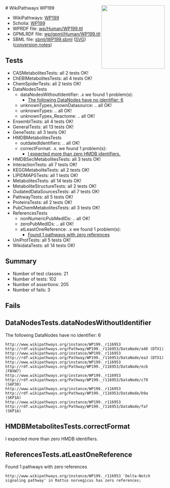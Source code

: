 <img style="float: right; width: 200px" src="../logo.png" />
# WikiPathways WP199

* WikiPathways: [WP199](https://identifiers.org/wikipathways:WP199)
* Scholia: [WP199](https://scholia.toolforge.org/wikipathways/WP199)
* WPRDF file: [wp/Human/WP199.ttl](../wp/Human/WP199.ttl)
* GPMLRDF file: [wp/gpml/Human/WP199.ttl](../wp/gpml/Human/WP199.ttl)
* SBML file: [sbml/WP199.sbml](../sbml/WP199.sbml) ([SVG](../sbml/WP199.svg)) ([conversion notes](../sbml/WP199.txt))

## Tests
* CASMetabolitesTests: all 2 tests OK!
* ChEBIMetabolitesTests: all 4 tests OK!
* ChemSpiderTests: all 2 tests OK!
* DataNodesTests
    * dataNodesWithoutIdentifier: .x we found 1 problem(s):
        * [The following DataNodes have no identifier: 6](#d2d32fa5)
    * unknownTypes_knownDatasource: .. all OK!
    * unknownTypes: .. all OK!
    * unknownTypes_Reactome: .. all OK!
* EnsemblTests: all 4 tests OK!
* GeneralTests: all 13 tests OK!
* GeneTests: all 3 tests OK!
* HMDBMetabolitesTests
    * outdatedIdentifiers: .. all OK!
    * correctFormat: .x. we found 1 problem(s):
        * [I expected more than zero HMDB identifiers.](#ad154c1e)
* HMDBSecMetabolitesTests: all 3 tests OK!
* InteractionTests: all 7 tests OK!
* KEGGMetaboliteTests: all 2 tests OK!
* LIPIDMAPSTests: all 1 tests OK!
* MetabolitesTests: all 14 tests OK!
* MetaboliteStructureTests: all 2 tests OK!
* OudatedDataSourcesTests: all 7 tests OK!
* PathwayTests: all 5 tests OK!
* ProteinsTests: all 2 tests OK!
* PubChemMetabolitesTests: all 3 tests OK!
* ReferencesTests
    * nonNumericPubMedIDs: .. all OK!
    * zeroPubMedIDs: .. all OK!
    * atLeastOneReference: .x we found 1 problem(s):
        * [Found 1 pathways with zero references](#35eb778e)
* UniProtTests: all 5 tests OK!
* WikidataTests: all 14 tests OK!


## Summary

* Number of test classes: 21
* Number of tests: 102
* Number of assertions: 205
* Number of fails: 3

## Fails

<a name="d2d32fa5" />

## DataNodesTests.dataNodesWithoutIdentifier

The following DataNodes have no identifier: 6
```
http://www.wikipathways.org/instance/WP199._r116953 http://rdf.wikipathways.org/Pathway/WP199._r116953/DataNode/a40 (DTX1)
http://www.wikipathways.org/instance/WP199._r116953 http://rdf.wikipathways.org/Pathway/WP199._r116953/DataNode/ea3 (DTX1)
http://www.wikipathways.org/instance/WP199._r116953 http://rdf.wikipathways.org/Pathway/WP199._r116953/DataNode/ecb (FBXW7)
http://www.wikipathways.org/instance/WP199._r116953 http://rdf.wikipathways.org/Pathway/WP199._r116953/DataNode/c79 (SAP30)
http://www.wikipathways.org/instance/WP199._r116953 http://rdf.wikipathways.org/Pathway/WP199._r116953/DataNode/b9a (SKP1A)
http://www.wikipathways.org/instance/WP199._r116953 http://rdf.wikipathways.org/Pathway/WP199._r116953/DataNode/fa7 (SKP1A)
```

<a name="ad154c1e" />

## HMDBMetabolitesTests.correctFormat

I expected more than zero HMDB identifiers.
<a name="35eb778e" />

## ReferencesTests.atLeastOneReference

Found 1 pathways with zero references
```
http://www.wikipathways.org/instance/WP199._r116953 'Delta-Notch signaling pathway' in Rattus norvegicus has zero references; 
```

